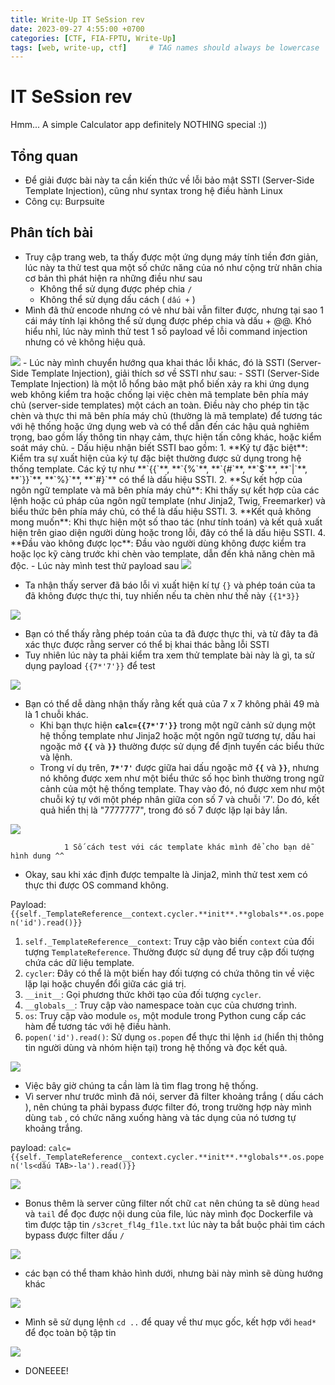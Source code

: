```yaml
---
title: Write-Up IT SeSsion rev
date: 2023-09-27 4:55:00 +0700
categories: [CTF, FIA-FPTU, Write-Up]
tags: [web, write-up, ctf]     # TAG names should always be lowercase
---
```

# IT SeSsion rev
Hmm... A simple Calculator app definitely NOTHING special :))
## Tổng quan

- Để giải được bài này ta cần kiến thức về lỗi bảo mật SSTI (Server-Side Template Injection), cũng như syntax trong hệ điều hành Linux
- Công cụ: Burpsuite

## Phân tích bài

- Truy cập trang web, ta thấy được một ứng dụng máy tính tiền đơn giản, lúc này ta thử test qua một số chức năng của nó như cộng trừ nhân chia cơ bản thì phát hiện ra những điều như sau
    - Không thể sử dụng được phép chia `/`
    - Không thể sử dụng dấu cách ( `dấu +` )
- Mình đã thử encode nhưng có vẻ như bài vẫn filter được, nhưng tại sao 1 cái máy tính lại không thể sử dụng được phép chia và dấu + @@. Khó hiểu nhỉ, lúc này mình thử test 1 số payload về lỗi command injection nhưng có vẻ không hiệu quả.

<img src="/assets/writeup/cookie/IT SeSsion rev/0.png">
- Lúc này mình chuyển hướng qua khai thác lỗi khác, đó là SSTI (Server-Side Template Injection), giải thích sơ về SSTI như sau:
    - SSTI (Server-Side Template Injection) là một lỗ hổng bảo mật phổ biến xảy ra khi ứng dụng web không kiểm tra hoặc chống lại việc chèn mã template bên phía máy chủ (server-side templates) một cách an toàn. Điều này cho phép tin tặc chèn và thực thi mã bên phía máy chủ (thường là mã template) để tương tác với hệ thống hoặc ứng dụng web và có thể dẫn đến các hậu quả nghiêm trọng, bao gồm lấy thông tin nhạy cảm, thực hiện tấn công khác, hoặc kiểm soát máy chủ.
- Dấu hiệu nhận biết SSTI bao gồm:
    1. **Ký tự đặc biệt**: Kiểm tra sự xuất hiện của ký tự đặc biệt thường được sử dụng trong hệ thống template. Các ký tự như **`{{`**, **`{%`**, **`{#`**, **`$`**, **`|`**, **`}}`**, **`%}`**, **`#}`** có thể là dấu hiệu SSTI.
    2. **Sự kết hợp của ngôn ngữ template và mã bên phía máy chủ**: Khi thấy sự kết hợp của các lệnh hoặc cú pháp của ngôn ngữ template (như Jinja2, Twig, Freemarker) và biểu thức bên phía máy chủ, có thể là dấu hiệu SSTI.
    3. **Kết quả không mong muốn**: Khi thực hiện một số thao tác (như tính toán) và kết quả xuất hiện trên giao diện người dùng hoặc trong lỗi, đây có thể là dấu hiệu SSTI.
    4. **Đầu vào không được lọc**: Đầu vào người dùng không được kiểm tra hoặc lọc kỹ càng trước khi chèn vào template, dẫn đến khả năng chèn mã độc.
- Lúc này mình test thử payload sau

<img src="/assets/writeup/cookie/IT SeSsion rev/1.png">

- Ta nhận thấy server đã báo lỗi vì xuất hiện kí tự `{}` và phép toán của ta đã không được thực thi, tuy nhiến nếu ta chèn như thế này `{{1*3}}`

<img src="/assets/writeup/cookie/IT SeSsion rev/2.png">

- Bạn có thể thấy rằng phép toán của ta đã được thực thi, và từ đây ta đã xác thực được rằng server có thể bị khai thác bằng lỗi SSTI
- Tuy nhiên lúc này ta phải kiểm tra xem thử template bài này là gì, ta sử dụng payload `{{7*'7'}}` để test

<img src="/assets/writeup/cookie/IT SeSsion rev/3.png">

- Bạn có thể dễ dàng nhận thấy rằng kết quả của 7 x 7 không phải 49 mà là 1 chuỗi khác.
    - Khi bạn thực hiện **`calc={{7*'7'}}`** trong một ngữ cảnh sử dụng một hệ thống template như Jinja2 hoặc một ngôn ngữ tương tự, dấu hai ngoặc mở **`{{`** và **`}}`** thường được sử dụng để định tuyến các biểu thức và lệnh.
    - Trong ví dụ trên, **`7*'7'`** được giữa hai dấu ngoặc mở **`{{`** và **`}}`**, nhưng nó không được xem như một biểu thức số học bình thường trong ngữ cảnh của một hệ thống template. Thay vào đó, nó được xem như một chuỗi ký tự với một phép nhân giữa con số 7 và chuỗi '7'. Do đó, kết quả hiển thị là "7777777", trong đó số 7 được lặp lại bảy lần.

<img src="/assets/writeup/cookie/IT SeSsion rev/4.png">

                1 Số cách test với các template khác mình để cho bạn dễ hình dung ^^

- Okay, sau khi xác định được tempalte là Jinja2, mình thử test xem có thực thi được OS command không.

Payload: `{{self._TemplateReference__context.cycler.**init**.**globals**.os.popen('id').read()}}`

1. `self._TemplateReference__context`: Truy cập vào biến `context` của đối tượng `TemplateReference`. Thường được sử dụng để truy cập đối tượng chứa các dữ liệu template.
2. `cycler`: Đây có thể là một biến hay đối tượng có chứa thông tin về việc lặp lại hoặc chuyển đổi giữa các giá trị.
3. `__init__`: Gọi phương thức khởi tạo của đối tượng `cycler`.
4. `__globals__`: Truy cập vào namespace toàn cục của chương trình.
5. `os`: Truy cập vào module `os`, một module trong Python cung cấp các hàm để tương tác với hệ điều hành.
6. `popen('id').read()`: Sử dụng `os.popen` để thực thi lệnh `id` (hiển thị thông tin người dùng và nhóm hiện tại) trong hệ thống và đọc kết quả.

<img src="/assets/writeup/cookie/IT SeSsion rev/5.png">

- Việc bây giờ chúng ta cần làm là tìm flag trong hệ thống.
- Vì server như trước mình đã nói, server đã filter khoảng trắng ( dấu cách ), nên chúng ta phải bypass được filter đó, trong trường hợp này mình dùng `tab` , có chức năng xuống hàng và tác dụng của nó tương tự khoảng trắng.

payload:  `calc={{self._TemplateReference__context.cycler.**init**.**globals**.os.popen('ls<dấu TAB>-la').read()}}`

<img src="/assets/writeup/cookie/IT SeSsion rev/6.png">

- Bonus thêm là server cũng filter nốt chữ `cat` nên chúng ta sẽ dùng `head` và `tail` để đọc được nội dung của file, lúc này mình đọc Dockerfile và tìm được tập tin `/s3cret_fl4g_f1le.txt` lúc này ta bắt buộc phải tìm cách bypass được filter dấu `/`
    
<img src="/assets/writeup/cookie/IT SeSsion rev/7.png">
    
- các bạn có thể tham khảo hình dưới, nhưng bài này mình sẽ dùng hướng khác

<img src="/assets/writeup/cookie/IT SeSsion rev/8.png">

- Mình sẽ sử dụng lệnh `cd ..` để quay về thư mục gốc, kết hợp với `head*` để đọc toàn bộ tập tin

<img src="/assets/writeup/cookie/IT SeSsion rev/9.png">

- DONEEEE!
